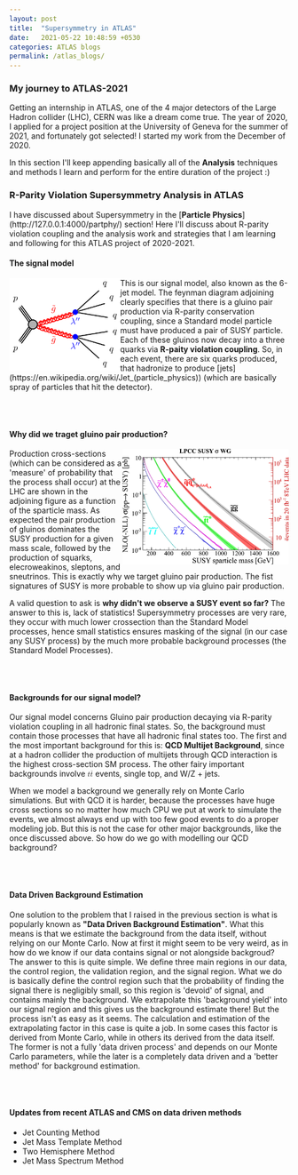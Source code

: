 ```yaml
---
layout: post
title:  "Supersymmetry in ATLAS"
date:   2021-05-22 10:48:59 +0530
categories: ATLAS blogs
permalink: /atlas_blogs/
---
```


<h3>My journey to ATLAS-2021</h3>
Getting an internship in ATLAS, one of the 4 major detectors of the Large Hadron collider (LHC), CERN was like a dream come true. The year of 2020, I applied for a project position
at the University of Geneva for the summer of 2021, and fortunately got selected! I started my work from the December of 2020. 
<p>In this section I'll keep appending basically all of the <b>Analysis</b> techniques and methods I learn and perform for the entire duration of the project :)</p>


<h3>R-Parity Violation Supersymmetry Analysis in ATLAS</h3>
I have discussed about Supersymmetry in the [<b>Particle Physics</b>](http://127.0.0.1:4000/partphy/) section! Here I'll discuss about R-parity violation coupling and the analysis work
and strategies that I am learning and following for this ATLAS project of 2020-2021.

<h4>The signal model</h4>
<img align="left" src="/assets/images/fig_01a-1.png" alt="drawing" style="width:200px;"/> This is our signal model, also known as the 6-jet model. The feynman diagram adjoining clearly specifies that there is a 
gluino pair production via R-parity conservation coupling, since a Standard model particle must have produced a pair of SUSY particle. Each of these gluinos now decay into a three quarks via <b>R-paity 
violation coupling</b>. So, in each event, there are six quarks produced, that hadronize to produce [jets](https://en.wikipedia.org/wiki/Jet_(particle_physics)) (which are basically spray of particles that hit the detector). 

<br><br>

<h4>Why did we traget gluino pair production? </h4>
<img align="right" src="/assets/images/gg.jpg" alt="drawing" style="width:300px;"/> Production cross-sections (which can be considered as a 'measure' of probability that the process shall occur)
at the LHC are shown in the adjoining figure as a function of the sparticle mass. As expected the pair production of gluinos dominates the SUSY production for a given mass
scale, followed by the production of squarks, elecroweakinos, sleptons, and sneutrinos. This is exactly why we target gluino pair production. The fist signatures of SUSY is more probable to show up
via gluino pair production.
<p> A valid question to ask is <b>why didn't we observe a SUSY event so far?</b> The answer to this is, lack of statistics! Supersymmetry processes are very rare, they occur with
much lower crossection than the Standard Model processes, hence small statistics ensures masking of the signal (in our case any SUSY process) by the much more probable background processes (the Standard Model Processes).</p>

<br><br>
<h4>Backgrounds for our signal model?</h4>
Our signal model concerns Gluino pair production decaying via R-parity violation coupling in all hadronic final states. So, the background must contain those processes that have all hadronic final states too.
The first and the most important background for this is: <b>QCD Multijet Background</b>, since at a hadron collider the production of multijets through QCD interaction is the highest cross-section SM process.
The other fairy important backgrounds involve <math xmlns="http://www.w3.org/1998/Math/MathML"><mi>t</mi><mrow class="MJX-TeXAtom-ORD"><mover><mi>t</mi><mo stretchy="false">&#x00AF;<!-- ¯ --></mo></mover></mrow></math> events, single top, and W/Z + jets.

<p>When we model a background we generally rely on Monte Carlo simulations. But with QCD it is harder, because the processes have huge cross sections so no matter how much CPU we put at work to simulate the events, we almost always end up with too few 
good events to do a proper modeling job. But this is not the case for other major backgrounds, like the once discussed above. So how do we go with modelling our QCD background?</p>

<br><br>
<h4>Data Driven Background Estimation</h4>
One solution to the problem that I raised in the previous section is what is popularly known as <b>"Data Driven Background Estimation"</b>. What this means is that we estimate the background
from the data itself, without relying on our Monte Carlo. Now at first it might seem to be very weird, as in how do we know if our data contains signal or not alongside backgroud? The answer to this is quite simple. We define three main regions in our data,
the control region, the validation region, and the signal region. What we do is basically define the control region such that the probability of finding the signal there is negligibly small, so this region is 'devoid' of signal, and contains mainly the background. We extrapolate this
'background yield' into our signal region and this gives us the background estimate there! But the process isn't as easy as it seems. The calculation and estimation of the extrapolating factor in this case is quite a job. In some cases
this factor is derived from Monte Carlo, while in others its derived from the data itself. The former is not a fully 'data driven process' and depends on our Monte Carlo parameters, while the later is a completely data driven and a 'better method' for background estimation.


<br><br>
<h4>Updates from recent ATLAS and CMS on data driven methods</h4>
<ul>
<li>Jet Counting Method</li>
<li>Jet Mass Template Method</li>
<li>Two Hemisphere Method</li>
<li>Jet Mass Spectrum Method</li>
</ul>
